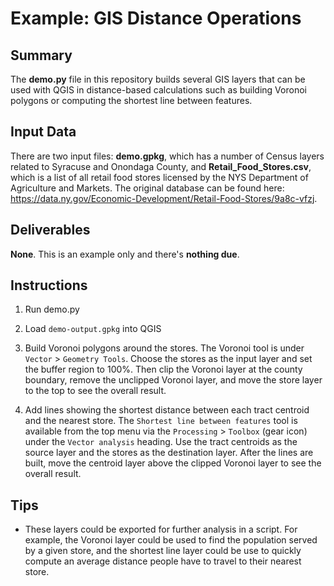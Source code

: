 # Example: GIS Distance Operations

## Summary

The **demo.py** file in this repository builds several GIS layers that can be used with QGIS in distance-based calculations such as building Voronoi polygons or computing the shortest line between features.

## Input Data

There are two input files: **demo.gpkg**, which has a number of Census layers related to Syracuse and Onondaga County, and **Retail_Food_Stores.csv**, which is a list of all retail food stores licensed by the NYS Department of Agriculture and Markets. The original database can be found here:  <https://data.ny.gov/Economic-Development/Retail-Food-Stores/9a8c-vfzj>.

## Deliverables

**None**. This is an example only and there's **nothing due**.

## Instructions

1. Run demo.py

1. Load `demo-output.gpkg` into QGIS

1. Build Voronoi polygons around the stores. The Voronoi tool is under `Vector` > `Geometry Tools`. Choose the stores as the input layer and set the buffer region to 100%. Then clip the Voronoi layer at the county boundary, remove the unclipped Voronoi layer, and move the store layer to the top to see the overall result.

1. Add lines showing the shortest distance between each tract centroid and the nearest store. The `Shortest line between features` tool is available from the top menu via the `Processing` > `Toolbox` (gear icon) under the `Vector analysis` heading. Use the tract centroids as the source layer and the stores as the destination layer. After the lines are built, move the centroid layer above the clipped Voronoi layer to see the overall result.

## Tips

* These layers could be exported for further analysis in a script. For example, the Voronoi layer could be used to find the population served by a given store, and the shortest line layer could be use to quickly compute an average distance people have to travel to their nearest store.

